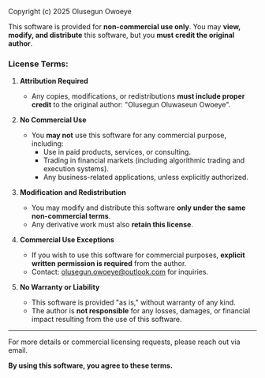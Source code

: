 Copyright (c) 2025 Olusegun  Owoeye

This software is provided for **non-commercial use only**. You may **view, modify, and distribute** this software, but you **must credit the original author**.

### **License Terms:**
1. **Attribution Required**
   - Any copies, modifications, or redistributions **must include proper credit** to the original author: "Olusegun Oluwaseun Owoeye".
   
2. **No Commercial Use**
   - You **may not** use this software for any commercial purpose, including:
     - Use in paid products, services, or consulting.
     - Trading in financial markets (including algorithmic trading and execution systems).
     - Any business-related applications, unless explicitly authorized.

3. **Modification and Redistribution**
   - You may modify and distribute this software **only under the same non-commercial terms**.
   - Any derivative work must also **retain this license**.

4. **Commercial Use Exceptions**
   - If you wish to use this software for commercial purposes, **explicit written permission is required** from the author.
   - Contact: olusegun.owoeye@outlook.com for inquiries.

5. **No Warranty or Liability**
   - This software is provided "as is," without warranty of any kind.
   - The author is **not responsible** for any losses, damages, or financial impact resulting from the use of this software.

---
For more details or commercial licensing requests, please reach out via email.

**By using this software, you agree to these terms.**
